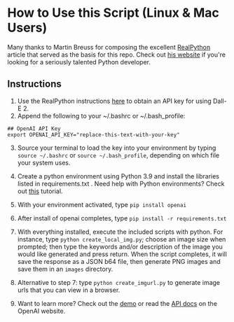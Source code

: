 # How to Use this Script (Linux & Mac Users)
Many thanks to Martin Breuss for composing the excellent [RealPython](https://realpython.com/generate-images-with-dalle-openai-api/) 
article that served as the basis for this repo. Check out [his 
website](https://www.martinbreuss.com/) if you're looking for a 
seriously talented Python developer.

## Instructions

1. Use the RealPython instructions [here](https://realpython.com/generate-images-with-dalle-openai-api/#get-your-openai-api-key) to obtain an API key for using Dall-E 2.
2. Append the following to your ~/.bashrc or ~/.bash_profile:

```
## OpenAI API Key
export OPENAI_API_KEY="replace-this-text-with-your-key"
```

3. Source your terminal to load the key into your environment by typing `source ~/.bashrc` or `source ~/.bash_profile`, depending on which file your system uses.

4. Create a python environment using Python 3.9 and install the libraries listed in requirements.txt . Need help with Python environments? Check out [this](https://realpython.com/python-virtual-environments-a-primer/) tutorial.
5. With your environment activated, type `pip install openai`
6. After install of openai completes, type `pip install -r requirements.txt`
7. With everything installed, execute the included scripts with python. For instance, type `python create_local_img.py`; choose an image size when prompted; then type the keywords and/or description of the image you would like generated and press return. When the script completes, it will save the response as a JSON b64 file, then generate PNG images and save them in an `images` directory.
8. Alternative to step 7: type `python create_imgurl.py` to generate image urls that you can view in a browser.
9. Want to learn more? Check out the [demo](https://openai.com/dall-e-2/) or read the [API 
   docs](https://platform.openai.com/docs/guides/images) on the OpenAI website.
